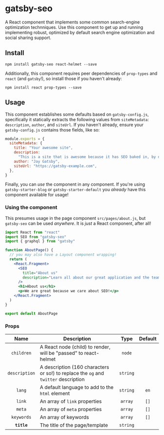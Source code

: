 # gatsby-seo

A React component that implements some common search-engine optimization technniques. Use this component to get up and running implementing robust, optimized by default search engine optimization and social sharing support.

## Install

```shell
npm install gatsby-seo react-helmet --save
```

Additionally, this component requires peer dependencies of `prop-types` and `react` (and `gatsby`!), so install those if you haven't already:

```shell
npm install react prop-types --save
```

## Usage

This component establishes some defaults based on `gatsby-config.js`, specifically it statically extracts the following values from `siteMetadata`: `description`, `author`, and `siteUrl`. If you haven't already, ensure your `gatsby-config.js` contains those fields, like so:

```js
module.exports = {
  siteMetadata: {
    title: "Your awesome site",
    description:
      "This is a site that is awesome because it has SEO baked in, by default!",
    author: "Jay Gatsby",
    siteUrl: "https://gatsby-example.com",
  },
}
```

Finally, you can _use_ the component in any component. If you're using `gatsby-starter-blog` or `gatsby-starter-default` you _already_ have this component available for usage!

### Using the component

This presumes usage in the page component `src/pages/about.js`, but `gatsby-seo` can be used _anywhere_. It is _just_ a React component, after all!

```jsx
import React from "react"
import SEO from "gatsby-seo"
import { graphql } from "gatsby"

function AboutPage() {
  // you may also have a Layout component wrapping!
  return (
    <React.Fragment>
      <SEO
        title="About us"
        description="Learn all about our great application and the team that made it!"
      />
      <h1>About us</h1>
      <p>We are great because we care about SEO!</p>
    </React.Fragment>
  )
}

export default AboutPage
```

<!-- TODO: show link to starters usage when it's integrated -->

### Props

|     Name      | Description                                                                         |   Type   | Default |
| :-----------: | ----------------------------------------------------------------------------------- | :------: | :-----: |
|  `children`   | A React node (child) to render, will be "passed" to react-helmet                    |  `node`  |         |
| `description` | A description (160 characters or so!) to replace the `og` and `twitter` description | `string` |         |
|    `lang`     | A default language to add to the `html` element                                     | `string` |  `en`   |
|    `link`     | An array of `link` properties                                                       | `array`  |  `[]`   |
|    `meta`     | An array of `meta` properties                                                       | `array`  |  `[]`   |
|  `keywords`   | An array of keywords                                                                | `array`  |  `[]`   |
|  **`title`**  | The title of the page/template                                                      | `string` |         |
